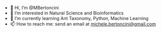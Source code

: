 - 👋 Hi, I’m @MBertoncini
- 👀 I’m interested in Natural Science and Bioinformatics
- 🌱 I’m currently learning Ant Taxonomy, Python, Machine Learning
- 📫 How to reach me: send an email at michele.bertoncini@gmail.com

<!---
MBertoncini/MBertoncini is a ✨ special ✨ repository because its `README.md` (this file) appears on your GitHub profile.
You can click the Preview link to take a look at your changes.
--->
